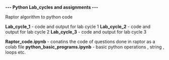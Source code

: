 **--- Python Lab_cycles and assignments ---**

Raptor algorithm to python code

**Lab_cycle_1** - code and output for lab cycle 1
**Lab_cycle_2** - code and output for lab cycle 2
**Lab_cycle_3** - code and output for lab cycle 3

**Raptor_code.ipynb** - conatins the code of questions done in raptor as a colab file
**python_basic_programs.ipynb** - basic python operations , string , loops etc.
